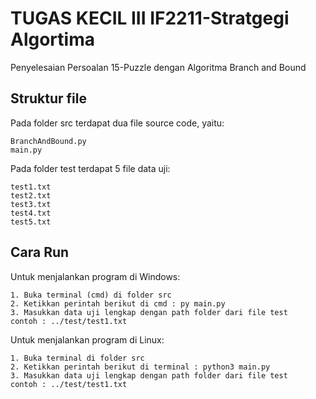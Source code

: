 # TUGAS KECIL III IF2211-Stratgegi Algortima 
Penyelesaian Persoalan 15-Puzzle dengan Algoritma Branch and Bound

##  Struktur file
Pada folder src terdapat dua file source code, yaitu:
```
BranchAndBound.py
main.py
```
Pada folder test terdapat 5 file data uji:
```
test1.txt
test2.txt
test3.txt
test4.txt
test5.txt
```
## Cara Run
Untuk menjalankan program di Windows:
```
1. Buka terminal (cmd) di folder src
2. Ketikkan perintah berikut di cmd : py main.py 
3. Masukkan data uji lengkap dengan path folder dari file test
contoh : ../test/test1.txt
```

Untuk menjalankan program di Linux:
```
1. Buka terminal di folder src
2. Ketikkan perintah berikut di terminal : python3 main.py
3. Masukkan data uji lengkap dengan path folder dari file test
contoh : ../test/test1.txt
```
